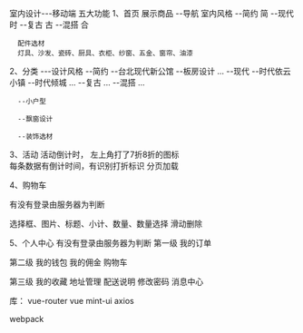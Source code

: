 室内设计---移动端
五大功能
1、首页
   展示商品
   	--导航    室内风格
   		--简约  简
   		--现代  时
   		--复古  古
   		--混搭  合

      配件选材
      灯具、沙发、瓷砖、厨具、衣柜、纱窗、五金、窗帘、油漆


 

2、分类
       ---设计风格
         --简约
              --台北现代新公馆 
              --板房设计
              ...
   		   --现代
   			  --时代依云小镇
   			  --时代倾城
   			  ...
   		   --复古
   		      ...
   		   --混搭
   			  ...

      --小户型

      --飘窗设计

      --装饰选材

3、活动
   活动倒计时，   左上角打了7折8折的图标   
   每条数据有倒计时间，有识别打折标识 
   分页加载<!-- 待定 -->

4、购物车

   有没有登录由服务器为判断

   选择框、图片、标题、小计、数量、数量选择   滑动删除


5、个人中心
   有没有登录由服务器为判断
   第一级
   我的订单

   第二级
   我的钱包
   我的佣金
   购物车
   

   第三级
   我的收藏
   地址管理
   配送说明
   修改密码
   消息中心



库： vue-router  vue  mint-ui axios


webpack